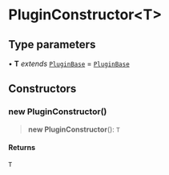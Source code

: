 # PluginConstructor\<T\>

## Type parameters

• **T** *extends* [`PluginBase`](../classes/PluginBase.md) = [`PluginBase`](../classes/PluginBase.md)

## Constructors

### new PluginConstructor()

> **new PluginConstructor**(): `T`

#### Returns

`T`
